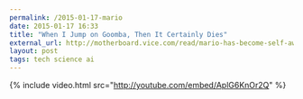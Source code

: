 ```yaml
---
permalink: /2015-01-17-mario
date: 2015-01-17 16:33
title: "When I Jump on Goomba, Then It Certainly Dies"
external_url: http://motherboard.vice.com/read/mario-has-become-self-aware
layout: post
tags: tech science ai
---
```


{% include video.html src="http://youtube.com/embed/AplG6KnOr2Q" %}